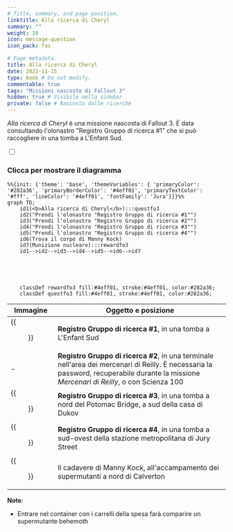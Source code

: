 ```yaml
---
# Title, summary, and page position.
linktitle: Alla ricerca di Cheryl
summary: ""
weight: 10
icon: message-question
icon_pack: fas

# Page metadata.
title: Alla ricerca di Cheryl
date: 2022-11-15
type: book # Do not modify.
commentable: true
tags: "Missioni nascoste di Fallout 3"
hidden: true # Visibile nella sidebar
private: false # Nascosto dalle ricerche
---
```


<div class="fo3">

*Alla ricerca di Cheryl* è una missione nascosta di Fallout 3. È data consultando l'olonastro "Registro Gruppo di ricerca #1" che si può raccogliere in una tomba a L'Enfant Sud.



<section class="chart-collapse">
<input type="checkbox" name="collapse2" id="handle2">
<h3 class="handle">
<label for="handle2">Clicca per mostrare il diagramma</label>
</h3>
<div class="content">

```mermaid
%%{init: {'theme': 'base', 'themeVariables': { 'primaryColor': '#282a36', 'primaryBorderColor': '#4eff01', 'primaryTextColor': '#fff', 'lineColor': '#4eff01', 'fontFamily': 'Jura'}}}%%
graph TD;
    id1(<b>Alla ricerca di Cheryl</b>):::questfo3
    id2("Prendi l'olonastro "Registro Gruppo di ricerca #1"")
    id3("Prendi l'olonastro "Registro Gruppo di ricerca #2"")
    id4("Prendi l'olonastro "Registro Gruppo di ricerca #3"")
    id5("Prendi l'olonastro "Registro Gruppo di ricerca #4"")
    id6(Trova il corpo di Manny Kock)
    id7(Munizione nucleare):::rewardfo3
    id1-->id2-->id3-->id4-->id5-->id6-->id7
    
    
    
    
    
    classDef rewardfo3 fill:#4eff01, stroke:#4eff01, color:#282a36;
    classDef questfo3 fill:#4eff01, stroke:#4eff01, color:#282a36;
```

</div>
</section>


| Immagine | Oggetto e posizione |
| -------- | ------------------- |
|  {{<figure src="fo3/Search_party_log1.webp">}} | **Registro Gruppo di ricerca #1**, in una tomba a L'Enfant Sud  |
| -  |  **Registro Gruppo di ricerca #2**, in una terminale nell'area dei mercenari di Reilly. È necessaria la password, recuperabile durante la missione *Mercenari di Reilly*, o con Scienza 100 |
|  {{<figure src="fo3/Search_Party_Log_3_pos.webp">}} |  **Registro Gruppo di ricerca #3**, in una tomba a nord del Potomac Bridge, a sud della casa di Dukov |
| {{<figure src="fo3/Search_Party_Log_4_pos.webp">}} | **Registro Gruppo di ricerca #4**, in una tomba a sud-ovest della stazione metropolitana di Jury Street  |
|  {{<figure src="fo3/Searching_for_Cheryl.webp">}}  | Il cadavere di Manny Kock, all'accampamento dei supermutanti a nord di Calverton  |



**Note**:
- Entrare nel container con i carrelli della spesa farà comparire un supermutante behemoth

</div>